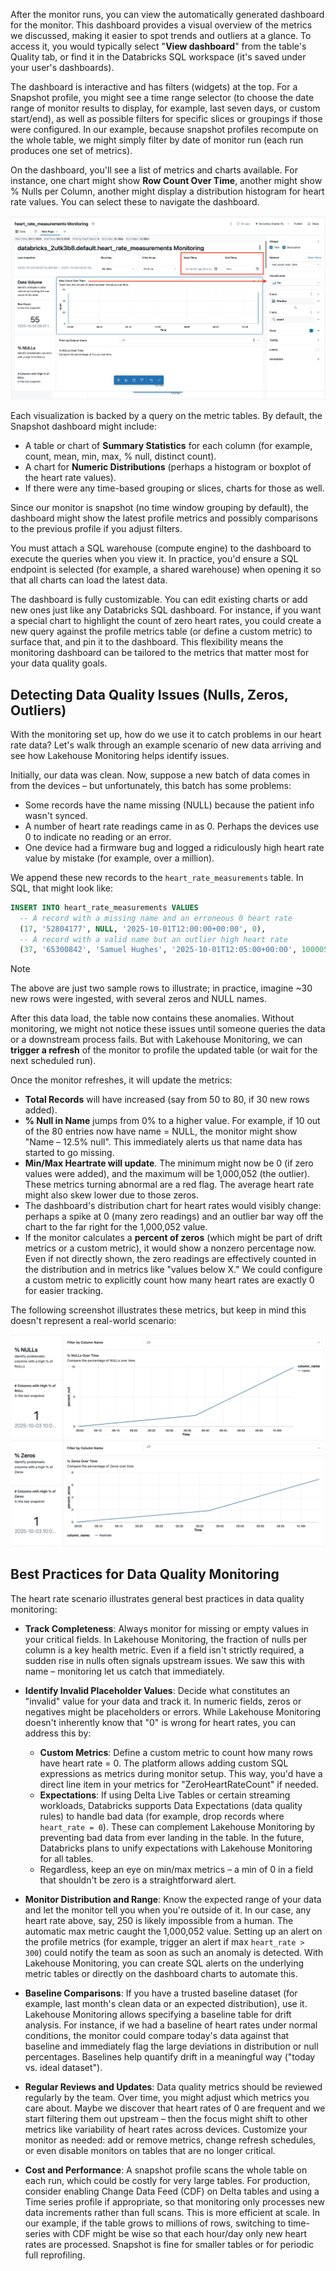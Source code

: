 After the monitor runs, you can view the automatically generated dashboard for the monitor. This dashboard provides a visual overview of the metrics we discussed, making it easier to spot trends and outliers at a glance. To access it, you would typically select "**View dashboard**" from the table's Quality tab, or find it in the Databricks SQL workspace (it's saved under your user's dashboards).

The dashboard is interactive and has filters (widgets) at the top. For a Snapshot profile, you might see a time range selector (to choose the date range of monitor results to display, for example, last seven days, or custom start/end), as well as possible filters for specific slices or groupings if those were configured. In our example, because snapshot profiles recompute on the whole table, we might simply filter by date of monitor run (each run produces one set of metrics).

On the dashboard, you'll see a list of metrics and charts available. For instance, one chart might show **Row Count Over Time**, another might show % Nulls per Column, another might display a distribution histogram for heart rate values. You can select these to navigate the dashboard.

![Screenshot of an Azure Databricks Dashboard, showing monitoring data.](../media/dashboard.png)

Each visualization is backed by a query on the metric tables. By default, the Snapshot dashboard might include:
  - A table or chart of **Summary Statistics** for each column (for example, count, mean, min, max, % null, distinct count).
  - A chart for **Numeric Distributions** (perhaps a histogram or boxplot of the heart rate values).
  - If there were any time-based grouping or slices, charts for those as well.

Since our monitor is snapshot (no time window grouping by default), the dashboard might show the latest profile metrics and possibly comparisons to the previous profile if you adjust filters.

You must attach a SQL warehouse (compute engine) to the dashboard to execute the queries when you view it. In practice, you'd ensure a SQL endpoint is selected (for example, a shared warehouse) when opening it so that all charts can load the latest data.

The dashboard is fully customizable. You can edit existing charts or add new ones just like any Databricks SQL dashboard. For instance, if you want a special chart to highlight the count of zero heart rates, you could create a new query against the profile metrics table (or define a custom metric) to surface that, and pin it to the dashboard. This flexibility means the monitoring dashboard can be tailored to the metrics that matter most for your data quality goals.

## Detecting Data Quality Issues (Nulls, Zeros, Outliers)

With the monitoring set up, how do we use it to catch problems in our heart rate data? Let's walk through an example scenario of new data arriving and see how Lakehouse Monitoring helps identify issues.

Initially, our data was clean. Now, suppose a new batch of data comes in from the devices – but unfortunately, this batch has some problems:

- Some records have the name missing (NULL) because the patient info wasn't synced.
- A number of heart rate readings came in as 0. Perhaps the devices use 0 to indicate no reading or an error.
- One device had a firmware bug and logged a ridiculously high heart rate value by mistake (for example, over a million).

We append these new records to the `heart_rate_measurements` table. In SQL, that might look like:

```sql
INSERT INTO heart_rate_measurements VALUES
  -- A record with a missing name and an erroneous 0 heart rate
  (17, '52804177', NULL, '2025-10-01T12:00:00+00:00', 0),
  -- A record with a valid name but an outlier high heart rate
  (37, '65300842', 'Samuel Hughes', '2025-10-01T12:05:00+00:00', 1000052.1354);
```

>[!Note]
>The above are just two sample rows to illustrate; in practice, imagine ~30 new rows were ingested, with several zeros and NULL names.

After this data load, the table now contains these anomalies. Without monitoring, we might not notice these issues until someone queries the data or a downstream process fails. But with Lakehouse Monitoring, we can **trigger a refresh** of the monitor to profile the updated table (or wait for the next scheduled run).

Once the monitor refreshes, it will update the metrics:

- **Total Records** will have increased (say from 50 to 80, if 30 new rows added).
- **% Null in Name** jumps from 0% to a higher value. For example, if 10 out of the 80 entries now have name = NULL, the monitor might show "Name – 12.5% null". This immediately alerts us that name data has started to go missing.
- **Min/Max Heartrate will update**. The minimum might now be 0 (if zero values were added), and the maximum will be 1,000,052 (the outlier). These metrics turning abnormal are a red flag. The average heart rate might also skew lower due to those zeros.
- The dashboard's distribution chart for heart rates would visibly change: perhaps a spike at 0 (many zero readings) and an outlier bar way off the chart to the far right for the 1,000,052 value.
- If the monitor calculates a **percent of zeros** (which might be part of drift metrics or a custom metric), it would show a nonzero percentage now. Even if not directly shown, the zero readings are effectively counted in the distribution and in metrics like "values below X." We could configure a custom metric to explicitly count how many heart rates are exactly 0 for easier tracking.

The following screenshot illustrates these metrics, but keep in mind this doesn't represent a real-world scenario:

![Screenshot of updated metrics in the Azure Databricks Dashboard.](../media/updated-metrics.png)

## Best Practices for Data Quality Monitoring

The heart rate scenario illustrates general best practices in data quality monitoring:

- **Track Completeness**: Always monitor for missing or empty values in your critical fields. In Lakehouse Monitoring, the fraction of nulls per column is a key health metric. Even if a field isn't strictly required, a sudden rise in nulls often signals upstream issues. We saw this with name – monitoring let us catch that immediately.

- **Identify Invalid Placeholder Values**: Decide what constitutes an "invalid" value for your data and track it. In numeric fields, zeros or negatives might be placeholders or errors. While Lakehouse Monitoring doesn't inherently know that "0" is wrong for heart rates, you can address this by:

  - **Custom Metrics**: Define a custom metric to count how many rows have heart rate = 0. The platform allows adding custom SQL expressions as metrics during monitor setup. This way, you'd have a direct line item in your metrics for "ZeroHeartRateCount" if needed. 
  - **Expectations**: If using Delta Live Tables or certain streaming workloads, Databricks supports Data Expectations (data quality rules) to handle bad data (for example, drop records where `heart_rate = 0`). These can complement Lakehouse Monitoring by preventing bad data from ever landing in the table. In the future, Databricks plans to unify expectations with Lakehouse Monitoring for all tables.
  - Regardless, keep an eye on min/max metrics – a min of 0 in a field that shouldn't be zero is a straightforward alert.

- **Monitor Distribution and Range**: Know the expected range of your data and let the monitor tell you when you're outside of it. In our case, any heart rate above, say, 250 is likely impossible from a human. The automatic max metric caught the 1,000,052 value. Setting up an alert on the profile metrics (for example, trigger an alert if max `heart_rate > 300`) could notify the team as soon as such an anomaly is detected. With Lakehouse Monitoring, you can create SQL alerts on the underlying metric tables or directly on the dashboard charts to automate this.

- **Baseline Comparisons**: If you have a trusted baseline dataset (for example, last month's clean data or an expected distribution), use it. Lakehouse Monitoring allows specifying a baseline table for drift analysis. For instance, if we had a baseline of heart rates under normal conditions, the monitor could compare today's data against that baseline and immediately flag the large deviations in distribution or null percentages. Baselines help quantify drift in a meaningful way ("today vs. ideal dataset").

- **Regular Reviews and Updates**: Data quality metrics should be reviewed regularly by the team. Over time, you might adjust which metrics you care about. Maybe we discover that heart rates of 0 are frequent and we start filtering them out upstream – then the focus might shift to other metrics like variability of heart rates across devices. Customize your monitor as needed: add or remove metrics, change refresh schedules, or even disable monitors on tables that are no longer critical.

- **Cost and Performance**: A snapshot profile scans the whole table on each run, which could be costly for very large tables. For production, consider enabling Change Data Feed (CDF) on Delta tables and using a Time series profile if appropriate, so that monitoring only processes new data increments rather than full scans. This is more efficient at scale. In our example, if the table grows to millions of rows, switching to time-series with CDF might be wise so that each hour/day only new heart rates are processed. Snapshot is fine for smaller tables or for periodic full reprofiling.